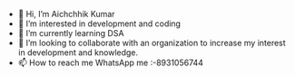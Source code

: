 - 👋 Hi, I’m Aichchhik Kumar
- 👀 I’m interested in development and coding
- 🌱 I’m currently learning DSA
- 💞️ I’m looking to collaborate with an organization to increase my interest in development and knowledge.
- 📫 How to reach me WhatsApp me :-8931056744 

<!---
Ak-Yadav3122/Ak-Yadav3122 is a ✨ special ✨ repository because its `README.md` (this file) appears on your GitHub profile.
You can click the Preview link to take a look at your changes.
--->
